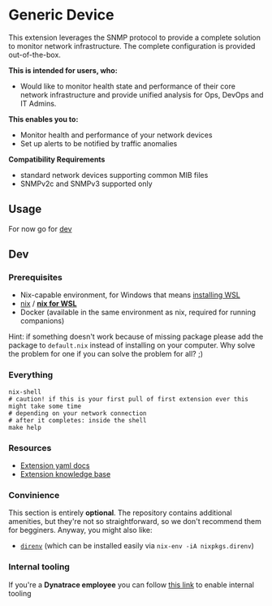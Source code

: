 # Generic Device

This extension leverages the SNMP protocol to provide a complete solution to monitor network infrastructure. The complete configuration is provided out-of-the-box.

**This is intended for users, who:**

- Would like to monitor health state and performance of their core network infrastructure and provide unified analysis for Ops, DevOps and IT Admins.

**This enables you to:**

- Monitor health and performance of your network devices
- Set up alerts to be notified by traffic anomalies

**Compatibility Requirements**

- standard network devices supporting common MIB files
- SNMPv2c and SNMPv3 supported only

## Usage
For now go for [dev](#dev)

## Dev

### Prerequisites
- Nix-capable environment, for Windows that means [installing WSL](https://docs.microsoft.com/en-us/learn/modules/get-started-with-windows-subsystem-for-linux/2-enable-and-install)
- [nix](https://nixos.org/download.html) / [**nix for WSL**](https://nixos.org/download.html#nix-install-windows)
- Docker (available in the same environment as nix, required for running companions)

Hint: if something doesn't work because of missing package please add the package to `default.nix` instead of installing on your computer. Why solve the problem for one if you can solve the problem for all? ;)

### Everything
```
nix-shell
# caution! if this is your first pull of first extension ever this might take some time
# depending on your network connection
# after it completes: inside the shell
make help
```

### Resources
- [Extension yaml docs](https://www.dynatrace.com/support/help/extend-dynatrace/extensions20/extension-yaml)
- [Extension knowledge base](https://www.dynatrace.com/support/help/extend-dynatrace/extensions20)

### Convinience
This section is entirely **optional**. The repository contains additional amenities, but they're not so straightforward, so we don't recommend them for begginers.  Anyway, you might also like:
- [`direnv`](https://direnv.net/) (which can be installed easily via `nix-env -iA nixpkgs.direnv`)

### Internal tooling
If you're a **Dynatrace employee** you can follow [this link](https://github.com/dynatrace-extensions/precious-toolz-internal) to enable internal tooling






